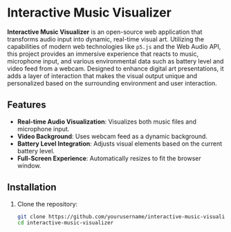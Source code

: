 # Interactive Music Visualizer

**Interactive Music Visualizer** is an open-source web application that transforms audio input into dynamic, real-time visual art. Utilizing the capabilities of modern web technologies like `p5.js` and the Web Audio API, this project provides an immersive experience that reacts to music, microphone input, and various environmental data such as battery level and video feed from a webcam. Designed to enhance digital art presentations, it adds a layer of interaction that makes the visual output unique and personalized based on the surrounding environment and user interaction.

## Features

- **Real-time Audio Visualization**: Visualizes both music files and microphone input.
- **Video Background**: Uses webcam feed as a dynamic background.
- **Battery Level Integration**: Adjusts visual elements based on the current battery level.
- **Full-Screen Experience**: Automatically resizes to fit the browser window.

## Installation

1. Clone the repository:
   ```sh
   git clone https://github.com/yourusername/interactive-music-visualizer.git
   cd interactive-music-visualizer
